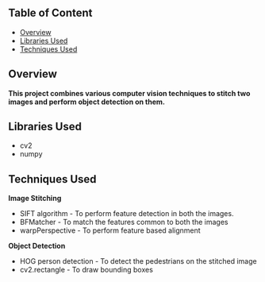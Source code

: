 ## Table of Content
 * [Overview](#overview)
 * [Libraries Used](#libraries-used)
 * [Techniques Used](#techniques-used)


## Overview
<b> This project combines various computer vision techniques to stitch two images and perform object detection on them.</b>

## Libraries Used
  * cv2 
  * numpy 

## Techniques Used
  **Image Stitching**
  * SIFT algorithm - To perform feature detection in both the images.
  * BFMatcher - To match the features common to both the images
  * warpPerspective - To perform feature based alignment

  **Object Detection**
  * HOG person detection - To detect the pedestrians on the stitched image
  * cv2.rectangle - To draw bounding boxes
  
  
